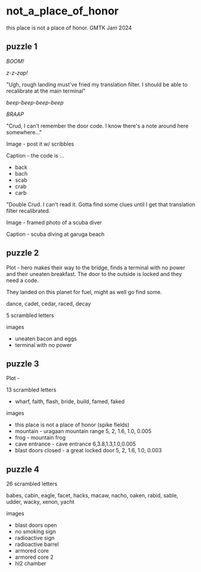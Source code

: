 # not_a_place_of_honor

this place is not a place of honor. GMTK Jam 2024

## puzzle 1

_BOOM!_

_z-z-zap!_

"Ugh, rough landing must've fried my translation filter.
I should be able to recalibrate at the main terminal"

_beep-beep-beep-beep_

_BRAAP_

"Crud, I can't remember the door code. I know there's a note around here somewhere..."

Image - post it w/ scribbles

Caption - the code is ...

- back
- bach
- scab
- crab
- carb

"Double Crud. I can't read it. Gotta find some clues until I get that translation filter recalibrated.

Image - framed photo of a scuba diver

Caption - scuba diving at garuga beach

## puzzle 2

Plot - hero makes their way to the bridge, finds a terminal with no power and their uneaten breakfast. The door to the outside is locked and they need a code.

They landed on this planet for fuel, might as well go find some.

dance, cadet, cedar, raced, decay

5 scrambled letters

images

- uneaten bacon and eggs
- terminal with no power

## puzzle 3

Plot -

13 scrambled letters

- wharf, faith, flash, bride, build, famed, faked

images

- this place is not a place of honor (spike fields)
- mountain - uragaan mountain range
  5, 2, 1.6, 1.0, 0.005
- frog - mountain frog
- cave entrance - cave entrance
  6,3.8,1.3,1.0,0.005
- blast doors closed - a great locked door
  5, 2, 1.6, 1.0, 0.003

## puzzle 4

26 scrambled letters

babes, cabin, eagle, facet, hacks, macaw, nacho, oaken, rabid, sable, udder, wacky, xenon, yacht

images

- blast doors open
- no smoking sign
- radioactive sign
- radioactive barrel
- armored core
- armored core 2
- hl2 chamber
